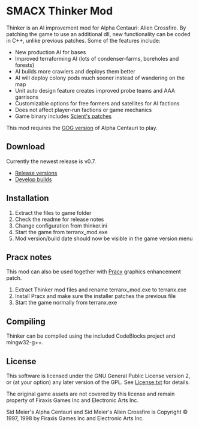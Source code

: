 
SMACX Thinker Mod
=================

Thinker is an AI improvement mod for Alpha Centauri: Alien Crossfire. By patching the game to use an additional dll, new functionality can be coded in C++, unlike previous patches. Some of the features include:

* New production AI for bases
* Improved terraforming AI (lots of condenser-farms, boreholes and forests)
* AI builds more crawlers and deploys them better
* AI will deploy colony pods much sooner instead of wandering on the map
* Unit auto design feature creates improved probe teams and AAA garrisons
* Customizable options for free formers and satellites for AI factions
* Does not affect player-run factions or game mechanics
* Game binary includes [Scient's patches](Details.md)

This mod requires the [GOG version](https://www.gog.com/game/sid_meiers_alpha_centauri) of Alpha Centauri to play.


Download
--------
Currently the newest release is v0.7.

* [Release versions](https://www.dropbox.com/sh/qsps5bhz8v020o9/AAAp6ioWxdo7vnG6Ity5W3o1a?dl=0&lst=)
* [Develop builds](https://www.dropbox.com/sh/qsps5bhz8v020o9/AADv-0D0-bPq22pgoAIcDRC3a/develop?dl=0&lst=)


Installation
------------
1. Extract the files to game folder
2. Check the readme for release notes
3. Change configuration from thinker.ini
4. Start the game from terranx_mod.exe
5. Mod version/build date should now be visible in the game version menu


Pracx notes
-----------
This mod can also be used together with [Pracx](https://github.com/DrazharLn/pracx) graphics enhancement patch.
1. Extract Thinker mod files and rename terranx_mod.exe to terranx.exe
2. Install Pracx and make sure the installer patches the previous file
3. Start the game normally from terranx.exe


Compiling
---------
Thinker can be compiled using the included CodeBlocks project and mingw32-g++.


License
-------
This software is licensed under the GNU General Public License version 2, or (at your option) any later version of the GPL. See [License.txt](License.txt) for details.

The original game assets are not covered by this license and remain property of Firaxis Games Inc and Electronic Arts Inc.

Sid Meier's Alpha Centauri and Sid Meier's Alien Crossfire is Copyright © 1997, 1998 by Firaxis Games Inc and Electronic Arts Inc.

